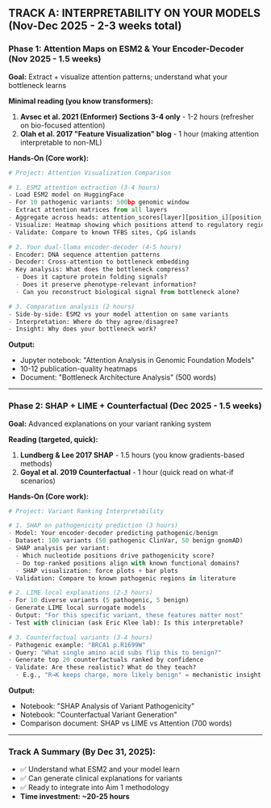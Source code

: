 ## TRACK A: INTERPRETABILITY ON YOUR MODELS (Nov-Dec 2025 - 2-3 weeks total)

### Phase 1: Attention Maps on ESM2 & Your Encoder-Decoder (Nov 2025 - 1.5 weeks)

**Goal:** Extract + visualize attention patterns; understand what your bottleneck learns

**Minimal reading (you know transformers):**
1. **Avsec et al. 2021 (Enformer) Sections 3-4 only** - 1-2 hours (refresher on bio-focused attention)
2. **Olah et al. 2017 "Feature Visualization" blog** - 1 hour (making attention interpretable to non-ML)

**Hands-On (Core work):**

```python
# Project: Attention Visualization Comparison

# 1. ESM2 attention extraction (3-4 hours)
- Load ESM2 model on HuggingFace
- For 10 pathogenic variants: 500bp genomic window
- Extract attention matrices from all layers
- Aggregate across heads: attention_scores[layer][position_i][position_j]
- Visualize: Heatmap showing which positions attend to regulatory regions?
- Validate: Compare to known TFBS sites, CpG islands

# 2. Your dual-llama encoder-decoder (4-5 hours)
- Encoder: DNA sequence attention patterns
- Decoder: Cross-attention to bottleneck embedding
- Key analysis: What does the bottleneck compress?
  - Does it capture protein folding signals?
  - Does it preserve phenotype-relevant information?
  - Can you reconstruct biological signal from bottleneck alone?

# 3. Comparative analysis (2 hours)
- Side-by-side: ESM2 vs your model attention on same variants
- Interpretation: Where do they agree/disagree?
- Insight: Why does your bottleneck work?
```

**Output:**
- Jupyter notebook: "Attention Analysis in Genomic Foundation Models"
- 10-12 publication-quality heatmaps
- Document: "Bottleneck Architecture Analysis" (500 words)

---

### Phase 2: SHAP + LIME + Counterfactual (Dec 2025 - 1.5 weeks)

**Goal:** Advanced explanations on your variant ranking system

**Reading (targeted, quick):**
1. **Lundberg & Lee 2017 SHAP** - 1.5 hours (you know gradients-based methods)
2. **Goyal et al. 2019 Counterfactual** - 1 hour (quick read on what-if scenarios)

**Hands-On (Core work):**

```python
# Project: Variant Ranking Interpretability

# 1. SHAP on pathogenicity prediction (3 hours)
- Model: Your encoder-decoder predicting pathogenic/benign
- Dataset: 100 variants (50 pathogenic ClinVar, 50 benign gnomAD)
- SHAP analysis per variant:
  - Which nucleotide positions drive pathogenicity score?
  - Do top-ranked positions align with known functional domains?
  - SHAP visualization: force plots + bar plots
- Validation: Compare to known pathogenic regions in literature

# 2. LIME local explanations (2-3 hours)
- For 10 diverse variants (5 pathogenic, 5 benign)
- Generate LIME local surrogate models
- Output: "For this specific variant, these features matter most"
- Test with clinician (ask Eric Klee lab): Is this interpretable?

# 3. Counterfactual variants (3-4 hours)
- Pathogenic example: "BRCA1 p.R1699W"
- Query: "What single amino acid subs flip this to benign?"
- Generate top 20 counterfactuals ranked by confidence
- Validate: Are these realistic? What do they teach?
  - E.g., "R→K keeps charge, more likely benign" = mechanistic insight
```

**Output:**
- Notebook: "SHAP Analysis of Variant Pathogenicity"
- Notebook: "Counterfactual Variant Generation"
- Comparison document: SHAP vs LIME vs Attention (700 words)

---

### Track A Summary (By Dec 31, 2025):
- ✅ Understand what ESM2 and your model learn
- ✅ Can generate clinical explanations for variants
- ✅ Ready to integrate into Aim 1 methodology
- **Time investment: ~20-25 hours**